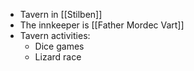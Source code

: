 - Tavern in [[Stilben]]
- The innkeeper is [[Father Mordec Vart]]
- Tavern activities:
	- Dice games
	- Lizard race